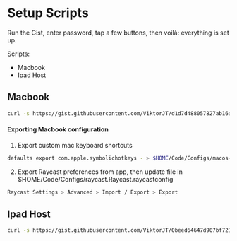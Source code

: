 # Setup Scripts
Run the Gist, enter password, tap a few buttons, then voilà: everything is set up.

Scripts:
- Macbook
- Ipad Host

## Macbook
```bash
curl -s https://gist.githubusercontent.com/ViktorJT/d1d7d488057827ab16af656ce828b166/raw/macbook-install.sh | bash
```

#### Exporting Macbook configuration
1. Export custom mac keyboard shortcuts
```bash
defaults export com.apple.symbolichotkeys - > $HOME/Code/Configs/macos-keyboard-shortcuts.xml
```

2. Export Raycast preferences from app, then update file in $HOME/Code/Configs/raycast.Raycast.raycastconfig
```bash
Raycast Settings > Advanced > Import / Export > Export
```

## Ipad Host
```bash
curl -s https://gist.githubusercontent.com/ViktorJT/0beed64647d907bf721225fcd0d8c201/raw/ipad-host-install.sh | bash
```
